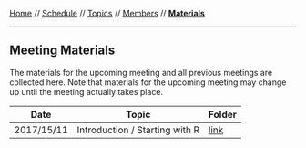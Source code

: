 [Home](../README.md) // [Schedule](../schedule.md) // [Topics](../topics.md) // [Members](../members.md) // **[Materials](materials.md)**

---

## Meeting Materials

The materials for the upcoming meeting and all previous meetings are collected here. Note that materials for the upcoming meeting may change up until the meeting actually takes place.

Date | Topic | Folder
---- | ----- | ---------
2017/15/11 | Introduction / Starting with R | [link](https://github.com/wviechtb/scrum-club/tree/master/materials/2017_11_15)
